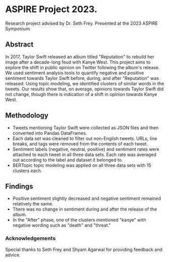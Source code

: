 # ASPIRE Project 2023.

Research project advised by Dr. Seth Frey. Presented at the 2023 ASPIRE Symposium.

## Abstract
In 2017, Taylor Swift released an album titled "Reputation" to rebuild her image after a decade-long feud with Kanye West. This project aims to explore the shift in public opinion on Twitter following the album's release. We used sentiment analysis tools to quantify negative and positive sentiment towards Taylor Swift before, during, and after "Reputation" was released. Using topic modeling, we identified clusters of similar words in the tweets. Our results show that, on average, opinions towards Taylor Swift did not change, though there is indication of a shift in opinion towards Kanye West.

## Methodology
- Tweets mentioning Taylor Swift were collected as JSON files and then converted into Pandas DataFrames.
- Each data set was cleaned to filter out non-English tweets. URLs, line breaks, and tags were removed from the contents of each tweet.
- Sentiment labels (negative, neutral, positive) and sentiment rates were attached to each tweet in all three data sets. Each rate was averaged out according to the label and dataset it belonged to.
- BERTopic topic modeling was applied on all three data sets with 15 clusters each.

## Findings
- Positive sentiment slightly decreased and negative sentiment remained relatively the same.
- There was no change in sentiment during and after the release of the album.
- In the "After" phase, one of the clusters mentioned "kanye" with negative wording such as "death" and "threat."

### Acknowledgements
Special thanks to Seth Frey and Shyam Agarwal for providing feedback and advice.
